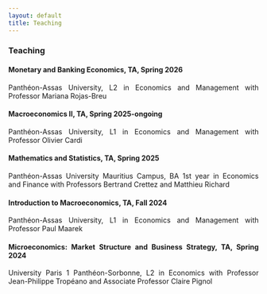 ```yaml
---
layout: default
title: Teaching
---
```


### Teaching

<div style="text-align: justify;" markdown="1">

#### Monetary and Banking Economics, TA, Spring 2026

Panthéon-Assas University, L2 in Economics and Management with Professor Mariana Rojas-Breu

#### Macroeconomics II, TA, Spring 2025-ongoing

Panthéon-Assas University, L1 in Economics and Management with Professor Olivier Cardi

#### Mathematics and Statistics, TA, Spring 2025 

Panthéon-Assas University Mauritius Campus, BA 1st year in Economics and Finance with Professors Bertrand Crettez and Matthieu Richard

#### Introduction to Macroeconomics, TA, Fall 2024

Panthéon-Assas University, L1 in Economics and Management with Professor Paul Maarek

#### Microeconomics: Market Structure and Business Strategy, TA, Spring 2024

University Paris 1 Panthéon-Sorbonne, L2 in Economics with Professor Jean-Philippe Tropéano and Associate Professor Claire Pignol
<div>
